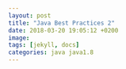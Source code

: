 ```yaml
---
layout: post
title: "Java Best Practices 2"
date: 2018-03-20 19:05:12 +0200
image: 
tags: [jekyll, docs]
categories: java java1.8
---
```




[jekyll-docs]: https://jekyllrb.com/docs/home
[jekyll-gh]:   https://github.com/jekyll/jekyll
[jekyll-talk]: https://talk.jekyllrb.com/
